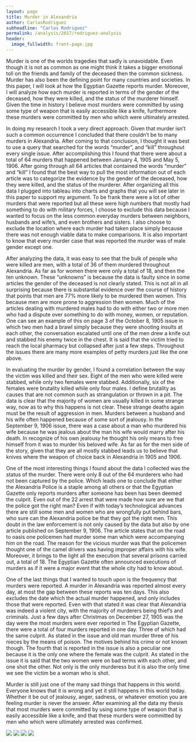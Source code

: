 ```yaml
---
layout: page
title: Murder in Alexandria
author: CarlosRodriguez
subheadline: "Carlos Rodriguez"
permalink: /analysis/2017/rodriguez-analysis
header:
  image_fullwidth: front-page.jpg
---
```

Murder is one of the worlds tragedies that sadly is unavoidable. Even though it is not as common as one might think it takes a bigger emotional toll on the friends and family of the deceased then the common sickness. Murder has also been the defining point for many countries and societies. In this paper, I will look at how the Egyptian Gazette reports murder. Moreover, I will analyze how each murder is reported in terms of the gender of the deceased, how they were killed, and the status of the murderer himself. Given the time in history I believe most murders were committed by using some type of weapon that is easily accessible like a knife, furthermore these murders were committed by men who which were ultimately arrested.

In doing my research I took a very direct approach. Given that murder isn’t such a common occurrence I concluded that there couldn’t be to many murders in Alexandria. After coming to that conclusion, I thought it was best to use a query that searched for the words “murder”, and “kill” throughout every single issue. After accomplishing this I found that there were about a total of 64 murders that happened between January 4, 1905 and May 5, 1906. After going through all 64 articles that contained the words “murder” and “kill” I found that the best way to pull the most information out of each article was to categorize the evidence by the gender of the deceased, how they were killed, and the status of the murderer. After organizing all this data I plugged into tableau into charts and graphs that you will see later in this paper to support my argument. To be frank there were a lot of other murders that were reported but all these were high numbers that mostly had something to do with military forces, I choose to exclude this data because I wanted to focus on the less common everyday murders between neighbors, husbands and wife’s, and even brothers and sisters. I also choose to exclude the location where each murder had taken place simply because there was not enough viable data to make comparisons. It is also important to know that every murder case that was reported the murder was of male gender except one.

After analyzing the data, it was easy to see that the bulk of people who were killed are men, with a total of 36 of them murdered throughout Alexandria. As far as for women there were only a total of 18, and then the ten unknown. These “unknowns” is because the data is faulty since in some articles the gender of the deceased is not clearly stated. This is not all in all surprising because there is substantial evidence over the course of history that points that men are 77% more likely to be murdered then women. This because men are more prone to aggression then women. Much of the articles dealing with murdered males had to do with either two or more men who had a dispute over something to do with money, women, or reputation. One can see an example of this on page 3 of the October 8, 1905 issue in which two men had a brawl simply because they were shooting insults at each other, the conversation escalated until one of the men drew a knife out and stabbed his enemy twice in the chest. It is said that the victim tried to reach the local pharmacy but collapsed after just a few steps. Throughout the issues there are many more examples of petty murders just like the one above.

In evaluating the murder by gender, I found a correlation between the way the victim was killed and their sex. Eight of the men who were killed were stabbed, while only two females were stabbed. Additionally, six of the females were brutality killed while only four males. I define brutality as causes that are not common such as strangulation or thrown in a pit. The data is clear that the majority of women are usually killed in some strange way, now as to why this happens is not clear. These strange deaths again must be the result of aggression in men. Murders between a husband and his wife often happened because of some sort of jealousy. In the September 9, 1906 issue, there was a case about a man who murdered his wife because he was jealous about the man his wife would marry after his death. In recognize of his own jealousy he thought his only means to free himself from it was to murder his beloved wife. As far as for the men side of the story, given that they are all mostly stabbed leads us to believe that knives where the weapon of choice back in Alexandria in 1905 and 1906.

One of the most interesting things I found about the data I collected was the status of the murder. There were only 8 out of the 64 murderers who had not been captured by the police. Which leads one to conclude that either the Alexandria Police is a staple among all others or that the Egyptian Gazette only reports murders after someone has been has been deemed the culprit. Even out of the 22 arrest that were made how sure are we that the police got the right man? Even if with today’s technological advances there are still some men and women who are wrongfully put behind bars, who sure can the Alexandria police be that they got the right men. This doubt in the law enforcement is not only caused by the data but also by one article published on September 9, 1906. The article states that on the road to oasis one policemen had murder some man which were accompanying him on the road. The reason for the vicious murder was that the policemen thought one of the camel drivers was having improper affairs with his wife. Moreover, it brings to the light all the execution that several prisons carried out, a total of 18. The Egyptian Gazette often announced executions of murders as if it were a major event that the whole city had to know about.

One of the last things that I wanted to touch upon is the frequency that murders were reported. A murder in Alexandria was reported almost every day, at most the gap between these reports was ten days. This also excludes the date which the actual murder happened, and only includes those that were reported. Even with that stated it was clear that Alexandria was indeed a violent city, with the majority of murderers being thief’s and criminals. Just a few days after Christmas on December 27, 1905 was the day were the most murders were ever reported in The Egyptian Gazette, there were a total of four murders reported in one day. Three of which had the same culprit. As stated in the issue and old man murder three of his nieces by the means of poison. The motives behind his crime or not known though. The fourth that is reported in the issue is also a peculiar one because it is the only one where the female was the culprit. As stated in the issue it is said that the two women were on bad terms with each other, and one shot the other. Not only is the only murderess but it is also the only time we see the victim be a woman who is shot.

Murder is still just one of the many sad things that happens in this world. Everyone knows that it is wrong and yet it still happens in this world today. Whether it be out of jealousy, anger, sadness, or whatever emotion you are feeling murder is never the answer. After examining all the data my thesis that most murders were committed by using some type of weapon that is easily accessible like a knife, and that these murders were committed by men who which were ultimately arrested was confirmed.

![](rodriguez-CasusesofDeathbyGender.jpg)
![](rodriguez-MurderedbyGender.jpg)
![](rodriguez-MurdersReportedbyDate.jpg)
![](rodriguez-StatusofMurderer.jpg)
